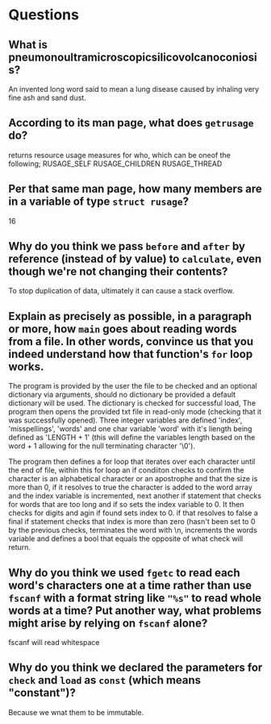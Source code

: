 # Questions

## What is pneumonoultramicroscopicsilicovolcanoconiosis?

An invented long word said to mean a lung disease caused by inhaling very fine ash and sand dust.

## According to its man page, what does `getrusage` do?

returns resource usage measures for who, which can be oneof the following;
RUSAGE_SELF
RUSAGE_CHILDREN
RUSAGE_THREAD

## Per that same man page, how many members are in a variable of type `struct rusage`?

16

## Why do you think we pass `before` and `after` by reference (instead of by value) to `calculate`, even though we're not changing their contents?

To stop duplication of data, ultimately it can cause a stack overflow.

## Explain as precisely as possible, in a paragraph or more, how `main` goes about reading words from a file. In other words, convince us that you indeed understand how that function's `for` loop works.

The program is provided by the user the file to be checked and an optional dictionary via arguments,
should no dictionary be provided a default dictionary will be used. The dictionary is checked for successful load, The program then opens the provided txt file in read-only mode (checking that it was successfully opened). Three integer variables are defined 'index', 'misspellings', 'words' and one char variable 'word' with it's liength being defined as 'LENGTH + 1' (this will define the variables length based on the word + 1 allowing for the null terminating character '\0'). 

The program then defines a for loop that iterates over each character
until the end of file, within this for loop an if condiiton checks to confirm the character is an alphabetical character or an apostrophe and that the size is more than 0, if it resolves to true the character is added to the word array and the index variable is incremented, next another if statement that checks for words that are too long and if so sets the index variable to 0. It then checks for digits and agin if found sets index to 0. if that resolves to false a final if statement checks that index is more than zero (hasn't been set to 0 by the previous checks, terminates the word with \n, increments the words variable and defines a bool that equals the opposite of what check will return.

## Why do you think we used `fgetc` to read each word's characters one at a time rather than use `fscanf` with a format string like `"%s"` to read whole words at a time? Put another way, what problems might arise by relying on `fscanf` alone?

fscanf will read whitespace

## Why do you think we declared the parameters for `check` and `load` as `const` (which means "constant")?

Because we wnat them to be immutable.
